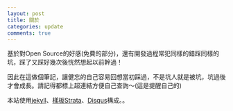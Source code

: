 ```yaml
---
layout: post
title: 關於
categories: update
comments: true
---
```

基於對Open Source的好感(免費的部分)，還有開發過程常犯同樣的錯踩同樣的坑，踩了又踩好幾次後恍然想起以前幹過！

因此在這做個筆記，讓健忘的自己容易回想當初踩過，不是坑人就是被坑，坑過後才會成長。請記得都標上超連結方便自己查詢～(這是提醒自己的)

本站使用<a href="https://jekyllrb.com/" target="_blank">jekyll</a>、<a href="https://html5up.net/strata" target="_blank">樣板Strata</a>、<a href="https://disqus.com/" target="_blank">Disqus</a>構成。。